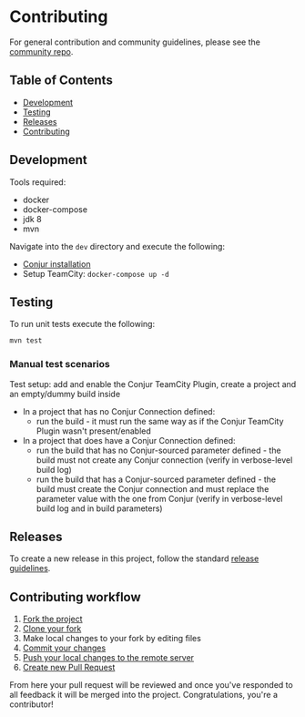 # Contributing
For general contribution and community guidelines, please see the [community repo](https://github.com/cyberark/community).

## Table of Contents

- [Development](#development)
- [Testing](#testing)
- [Releases](#releases)
- [Contributing](#contributing-workflow)

## Development
Tools required:
- docker
- docker-compose
- jdk 8
- mvn


Navigate into the `dev` directory and execute the following:
- [Conjur installation](https://github.com/cyberark/conjur-quickstart/blob/master/test_workflow.sh)
- Setup TeamCity: `docker-compose up -d`

## Testing
To run unit tests execute the following:
```bash
mvn test
```
### Manual test scenarios

Test setup: add and enable the Conjur TeamCity Plugin, create a project and an empty/dummy build inside
* In a project that has no Conjur Connection defined:
  * run the build - it must run the same way as if the Conjur TeamCity Plugin wasn't present/enabled
* In a project that does have a Conjur Connection defined:
  * run the build that has no Conjur-sourced parameter defined - the build must not create any Conjur connection (verify in verbose-level build log)
  * run the build that has a Conjur-sourced parameter defined - the build must create the Conjur connection and must replace the parameter value with the one from Conjur (verify in verbose-level build log and in build parameters)

## Releases
To create a new release in this project, follow the standard [release guidelines](https://github.com/cyberark/community/blob/master/Conjur/CONTRIBUTING.md#release-process).

## Contributing workflow

1. [Fork the project](https://help.github.com/en/github/getting-started-with-github/fork-a-repo)
2. [Clone your fork](https://help.github.com/en/github/creating-cloning-and-archiving-repositories/cloning-a-repository)
3. Make local changes to your fork by editing files
3. [Commit your changes](https://help.github.com/en/github/managing-files-in-a-repository/adding-a-file-to-a-repository-using-the-command-line)
4. [Push your local changes to the remote server](https://help.github.com/en/github/using-git/pushing-commits-to-a-remote-repository)
5. [Create new Pull Request](https://help.github.com/en/github/collaborating-with-issues-and-pull-requests/creating-a-pull-request-from-a-fork)

From here your pull request will be reviewed and once you've responded to all
feedback it will be merged into the project. Congratulations, you're a contributor!
